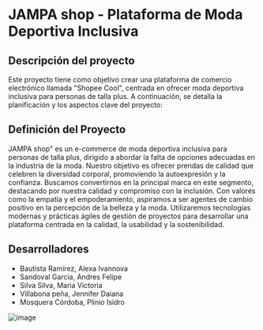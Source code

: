 # JAMPA shop - Plataforma de Moda Deportiva Inclusiva

## Descripción del proyecto
Este proyecto tiene como objetivo crear una plataforma de comercio electrónico llamada "Shopee Cool", centrada en ofrecer moda deportiva inclusiva para personas de talla plus. A continuación, se detalla la planificación y los aspectos clave del proyecto:

## Definición del Proyecto
JAMPA shop" es un e-commerce de moda deportiva inclusiva para personas de talla plus, dirigido a abordar la falta de opciones adecuadas en la industria de la moda. Nuestro objetivo es ofrecer prendas de calidad que celebren la diversidad corporal, promoviendo la autoexpresión y la confianza. Buscamos convertirnos en la principal marca en este segmento, destacando por nuestra calidad y compromiso con la inclusión. Con valores como la empatía y el empoderamiento, aspiramos a ser agentes de cambio positivo en la percepción de la belleza y la moda. Utilizaremos tecnologías modernas y prácticas ágiles de gestión de proyectos para desarrollar una plataforma centrada en la calidad, la usabilidad y la sostenibilidad.

## Desarrolladores

-   Bautista Ramírez, Alexa Ivannova
-   Sandoval Garcia, Andres Felipe
-   Silva Silva, Maria Victoria
-   Villabona peña, Jennifer Daiana
-   Mosquera Córdoba, Plinio Isidro

![image](https://github.com/MosqueraP/grupo-8-shopee-cool/assets/100236783/d8373195-840e-41fa-8334-52df1e411589)

